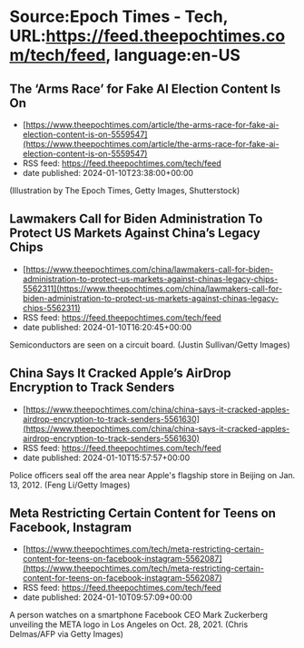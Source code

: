 # Source:Epoch Times - Tech, URL:https://feed.theepochtimes.com/tech/feed, language:en-US

## The ‘Arms Race’ for Fake AI Election Content Is On
 - [https://www.theepochtimes.com/article/the-arms-race-for-fake-ai-election-content-is-on-5559547](https://www.theepochtimes.com/article/the-arms-race-for-fake-ai-election-content-is-on-5559547)
 - RSS feed: https://feed.theepochtimes.com/tech/feed
 - date published: 2024-01-10T23:38:00+00:00

(Illustration by The Epoch Times, Getty Images, Shutterstock)

## Lawmakers Call for Biden Administration To Protect US Markets Against China’s Legacy Chips
 - [https://www.theepochtimes.com/china/lawmakers-call-for-biden-administration-to-protect-us-markets-against-chinas-legacy-chips-5562311](https://www.theepochtimes.com/china/lawmakers-call-for-biden-administration-to-protect-us-markets-against-chinas-legacy-chips-5562311)
 - RSS feed: https://feed.theepochtimes.com/tech/feed
 - date published: 2024-01-10T16:20:45+00:00

Semiconductors are seen on a circuit board. (Justin Sullivan/Getty Images)

## China Says It Cracked Apple’s AirDrop Encryption to Track Senders
 - [https://www.theepochtimes.com/china/china-says-it-cracked-apples-airdrop-encryption-to-track-senders-5561630](https://www.theepochtimes.com/china/china-says-it-cracked-apples-airdrop-encryption-to-track-senders-5561630)
 - RSS feed: https://feed.theepochtimes.com/tech/feed
 - date published: 2024-01-10T15:57:57+00:00

Police officers seal off the area near Apple's flagship store in Beijing on Jan. 13, 2012. (Feng Li/Getty Images)

## Meta Restricting Certain Content for Teens on Facebook, Instagram
 - [https://www.theepochtimes.com/tech/meta-restricting-certain-content-for-teens-on-facebook-instagram-5562087](https://www.theepochtimes.com/tech/meta-restricting-certain-content-for-teens-on-facebook-instagram-5562087)
 - RSS feed: https://feed.theepochtimes.com/tech/feed
 - date published: 2024-01-10T09:57:09+00:00

A person watches on a smartphone Facebook CEO Mark Zuckerberg unveiling the META logo in Los Angeles on Oct. 28, 2021. (Chris Delmas/AFP via Getty Images)

